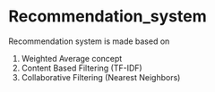 # Recommendation_system

Recommendation system is made based on 
1) Weighted Average concept
2) Content Based Filtering (TF-IDF)
3) Collaborative Filtering (Nearest Neighbors)
